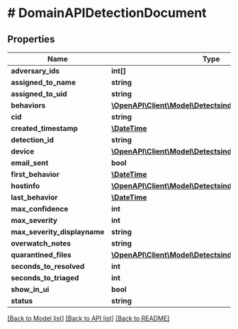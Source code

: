 # # DomainAPIDetectionDocument

## Properties

Name | Type | Description | Notes
------------ | ------------- | ------------- | -------------
**adversary_ids** | **int[]** |  | [optional]
**assigned_to_name** | **string** |  | [optional]
**assigned_to_uid** | **string** |  | [optional]
**behaviors** | [**\OpenAPI\Client\Model\DetectsindexBehavior[]**](DetectsindexBehavior.md) |  | [optional]
**cid** | **string** |  |
**created_timestamp** | [**\DateTime**](\DateTime.md) |  |
**detection_id** | **string** |  |
**device** | [**\OpenAPI\Client\Model\DetectsindexDeviceDetailIndexed**](DetectsindexDeviceDetailIndexed.md) |  |
**email_sent** | **bool** |  |
**first_behavior** | [**\DateTime**](\DateTime.md) |  |
**hostinfo** | [**\OpenAPI\Client\Model\DetectsindexHostInfo**](DetectsindexHostInfo.md) |  |
**last_behavior** | [**\DateTime**](\DateTime.md) |  |
**max_confidence** | **int** |  |
**max_severity** | **int** |  |
**max_severity_displayname** | **string** |  |
**overwatch_notes** | **string** |  | [optional]
**quarantined_files** | [**\OpenAPI\Client\Model\DetectsindexQuarantinedFile[]**](DetectsindexQuarantinedFile.md) |  | [optional]
**seconds_to_resolved** | **int** |  |
**seconds_to_triaged** | **int** |  |
**show_in_ui** | **bool** |  |
**status** | **string** |  |

[[Back to Model list]](../../README.md#models) [[Back to API list]](../../README.md#endpoints) [[Back to README]](../../README.md)
